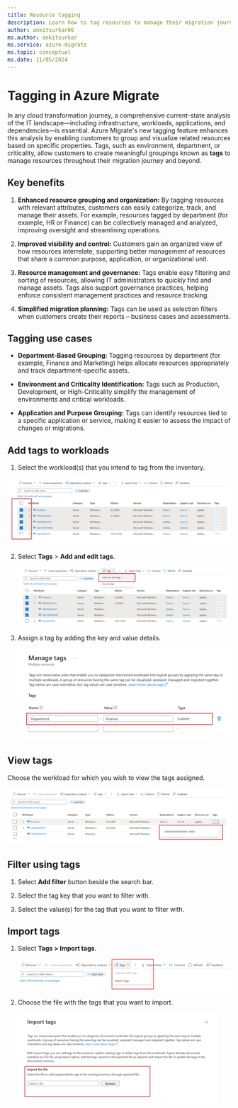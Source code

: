 ```yaml
---
title: Resource tagging
description: Learn how to tag resources to manage their migration journey using Azure Migrate.
author: ankitsurkar06
ms.author: ankitsurkar
ms.service: azure-migrate
ms.topic: conceptual
ms.date: 11/05/2024
---
```


# Tagging in Azure Migrate

In any cloud transformation journey, a comprehensive current-state analysis of the IT landscape—including infrastructure, workloads, applications, and dependencies—is essential. Azure Migrate's new tagging feature enhances this analysis by enabling customers to group and visualize related resources based on specific properties. Tags, such as environment, department, or criticality, allow customers to create meaningful groupings known as **tags** to manage resources throughout their migration journey and beyond.

## Key benefits

1. **Enhanced resource grouping and organization:** By tagging resources with relevant attributes, customers can easily categorize, track, and manage their assets. For example, resources tagged by department (for example, HR or Finance) can be collectively managed and analyzed, improving oversight and streamlining operations.

2. **Improved visibility and control:** Customers gain an organized view of how resources interrelate, supporting better management of resources that share a common purpose, application, or organizational unit.

3. **Resource management and governance:** Tags enable easy filtering and sorting of resources, allowing IT administrators to quickly find and manage assets. Tags also support governance practices, helping enforce consistent management practices and resource tracking.

4. **Simplified migration planning:** Tags can be used as selection filters when customers create their reports – business cases and assessments.

## Tagging use cases

- **Department-Based Grouping:** Tagging resources by department (for example, Finance and Marketing) helps allocate resources appropriately and track department-specific assets.

- **Environment and Criticality Identification:** Tags such as Production, Development, or High-Criticality simplify the management of environments and critical workloads.

- **Application and Purpose Grouping:** Tags can identify resources tied to a specific application or service, making it easier to assess the impact of changes or migrations.

## Add tags to workloads

1.	Select the workload(s) that you intend to tag from the inventory.

   ![Screenshot of workloads.](./media/resource-tagging/workloads.png)

2.	Select **Tags** > **Add and edit tags**.
    
    ![Screenshot of Add tags screen.](./media/resource-tagging/add-tags.png)

3.	Assign a tag by adding the key and value details.

    ![Screenshot of Manage tags screen.](./media/resource-tagging/manage-tags.png)

## View tags 

Choose the workload for which you wish to view the tags assigned.

![Screenshot of workloads.](./media/resource-tagging/choose-workload.png)

## Filter using tags

1.	Select **Add filter** button beside the search bar.

2.	Select the tag key that you want to filter with.

3.	Select the value(s) for the tag that you want to filter with.

## Import tags

1.	Select **Tags > Import tags**.
    
    ![Screenshot of Import tags.](./media/resource-tagging/import-tags.png)

2.	Choose the file with the tags that you want to import.
    
    ![Screenshot of Import file screen.](./media/resource-tagging/import-file.png)


